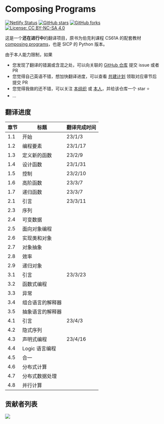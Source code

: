 # Composing Programs

[![Netlify Status](https://api.netlify.com/api/v1/badges/f3b9b563-03b5-484b-a4d1-ae24463ab40c/deploy-status)](https://app.netlify.com/sites/composingprograms/deploys)
[![GitHub stars](https://img.shields.io/github/stars/csfive/composing-programs-zh?style=flat)](https://github.com/csfive/composing-programs-zh/stargazers)
[![GitHub forks](https://img.shields.io/github/forks/csfive/composing-programs-zh?style=flat)](https://github.com/csfive/composing-programs-zh/network)
[![License: CC BY-NC-SA 4.0](https://img.shields.io/badge/license-CC%20BY--NC--SA%204.0-blue)](https://creativecommons.org/licenses/by-nc-sa/4.0/)

这是一个**还在进行中**的翻译项目，原书为伯克利课程 CS61A 的配套教材 [composing programs](http://composingprograms.com/)，也是 SICP 的 Python 版本。

由于本人能力限制，如果

- 您发现了翻译的错漏或含混之处，可以向关联的 [GitHub 仓库](https://github.com/csfive/composing-programs-zh) 提交 issue 或者 PR
- 您觉得自己英语不错，想加快翻译进度，可以查看 [共建计划](https://github.com/csfive/composing-programs-zh/issues/3) 领取对应章节后提交 PR
- 您觉得我做的还不错，可以关注 [本组织](https://github.com/csfive) 或 [本人](https://github.com/mancuoj)，并给该仓库一个 star ⭐
- ...


## 翻译进度

| 章节 | 标题             | 翻译完成时间 |
| ---- | ---------------- | ------------ |
| 1.1  | 开始             | 23/1/3       |
| 1.2  | 编程要素         | 23/1/17      |
| 1.3  | 定义新的函数     | 23/2/9       |
| 1.4  | 设计函数         | 23/1/31      |
| 1.5  | 控制             | 23/2/10      |
| 1.6  | 高阶函数         | 23/3/7       |
| 1.7  | 递归函数         | 23/3/7       |
| 2.1  | 引言             | 23/3/11      |
| 2.3  | 序列             |              |
| 2.4  | 可变数据         |              |
| 2.5  | 面向对象编程     |              |
| 2.6  | 实现类和对象     |              |
| 2.7  | 对象抽象         |              |
| 2.8  | 效率             |              |
| 2.9  | 递归对象         |              |
| 3.1  | 引言             | 23/3/23      |
| 3.2  | 函数式编程       |              |
| 3.3  | 异常             |              |
| 3.4  | 组合语言的解释器 |              |
| 3.5  | 抽象语言的解释器 |
| 4.1  | 引言             | 23/4/3       |
| 4.2  | 隐式序列         |              |
| 4.3  | 声明式编程       | 23/4/16      |
| 4.4  | Logic 语言编程   |              |
| 4.5  | 合一             |              |
| 4.6  | 分布式计算       |              |
| 4.7  | 分布式数据处理   |              |
| 4.8  | 并行计算         |              |


## 贡献者列表

<a href="https://github.com/csfive/composing-programs-zh/graphs/contributors">
  <img src="https://contrib.rocks/image?repo=csfive/composing-programs-zh" />
</a>
